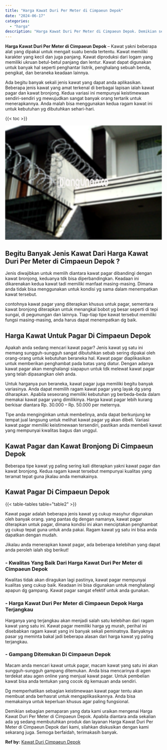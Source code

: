 ```yaml
---
title: "Harga Kawat Duri Per Meter di Cimpaeun Depok"
date: "2024-06-17"
categories: 
  - "harga"
description: "Harga Kawat Duri Per Meter di Cimpaeun Depok. Demikian sebagian pemaparan yang data kami uraikan mengenai Harga Kawat Duri Per Meter di Cimpaeun Depok. Apabi..."
---
```


**Harga Kawat Duri Per Meter di Cimpaeun Depok** – Kawat yakni beberapa alat yang dipakai untuk mengait suatu benda tertentu. Kawat memiliki karakter yang kecil dan juga panjang. Kawat diproduksi dari logam yang memiliki ukruan betul-betul panjang dan lentur. Kawat dapat digunakan untuk banyak hal seperti penghantar listrik, penghalang sebuah benda, pengikat, dan beraneka keadaan lainnya.

Ada begitu banyak sekali jenis kawat yang dapat anda aplikasikan. Beberapa jenis kawat yang amat terkenal di berbagai lapisan ialah kawat pagar dan kawat bronjong. Kedua variasi ini mempunyai keistimewaan sendiri-sendiri yg mewujudkan sangat banyak orang tertarik untuk menerapkannya. Anda malah bisa menggunakan kedua ragam kawat ini untuk kebutuhan yg dibutuhkan sehari-hari.

{{< toc >}}

![Harga Kawat Duri Per Meter di Cimpaeun Depok](/images/jual-kawat-murah29.png)

## Begitu Banyak Jenis Kawat Dari Harga Kawat Duri Per Meter di Cimpaeun Depok ?

Jenis diwajibkan untuk memlih diantara kawat pagar dibandingi dengan kawat bronjong, keduanya tdk bisa diperbandingkan. Keadaan ini dikarenakan kedua kawat tadi memiliki manfaat masing-masing. Dimana anda tidak bisa menggunakan untuk kondisi yg sama dalam menempatkan kawat tersebut.

contohnya kawat pagar yang diterapkan khusus untuk pagar, sementara kawat bronjong diterapkan untuk menangkal bobot yg besar seperti di tepi sungai, di pegunungan dan lainnya. Tiap-tiap tipe kawat tersebut memiliki fungsi masing-masing, anda harus dapat menempatkan dg baik.

## Harga Kawat Untuk Pagar Di Cimpaeun Depok

Apakah anda sedang mencari kawat pagar? Jenis kawat yg satu ini memang sungguh-sungguh sangat dibutuhkan sebab sering dipakai oleh orang-orang untuk kebutuhan beraneka hal. Kawat pagar diaplikasikan untuk memberikan penghambat pada batas yang diatur. Dengan adanya kawat pagar akan menghalangi siapapun untuk tdk melewat kawat pagar yang telah dipasangkan oleh anda.

Untuk harganya pun beraneka, kawat pagar juga memiliki begitu banyak variasinya. Anda dapat memilih ragam kawat pagar yang layak dg yang diharapkan. Apabila seseorang memiliki kebutuhan yg berbeda-beda dalam memakai kawat pagar yang dimilikinya. Harga kawat pagar lebih kurang berkisar diantara Rp. 30.000 – Rp. 50.000 per meternya.

Tipe anda menginginkan untuk membelinya, anda dapat berkunjung ke tempat jual langsung untuk melihat kawat pagar yg akan dibeli. Variasi kawat pagar memiliki keistimewaan tersendiri, pastikan anda membeli kawat yang mempunyai kwalitas bagus dan unggul.

## Kawat Pagar dan Kawat Bronjong Di Cimpaeun Depok

Beberapa tipe kawat yg paling sering kali diterapkan yakni kawat pagar dan kawat bronjong. Kedua ragam kawat tersebut mempunyai kualitas yang teramat tepat guna jikalau anda memakainya.

## Kawat Pagar Di Cimpaeun Depok

{{< table-tables table="table2" >}}

Kawat pagar adalah beberapa jenis kawat yg cukup masyhur digunakan oleh banyak orang. yang pantas dg dengan namanya, kawat pagar diterapkan untuk pagar, dimana kondisi ini akan menciptakan penghambat yg cukup tepat guna untuk anda pakai. Ragam kawat yg satu ini bisa anda dapatkan dengan mudah.

Jikalau anda menerapkan kawat pagar, ada beberapa kelebihan yang dapat anda peroleh ialah sbg berikut!

### \- Kwalitas Yang Baik Dari Harga Kawat Duri Per Meter di Cimpaeun Depok

Kwalitas tidak akan diragukan lagi pastinya, kawat pagar mempunyai kualitas yang cukup baik. Keadaan ini bisa digunakan untuk menghalangi apapun dg gampang. Kawat pagar sangat efektif untuk anda gunakan.

### \- Harga Kawat Duri Per Meter di Cimpaeun Depok Harga Terjangkau

Harganya yang terjangkau akan menjadi salah satu kelebihan dari ragam kawat yang satu ini. Kawat pagar memiliki harga yg murah, perihal ini disebabkan ragam kawat yang ini banyak sekali peminatnya. Banyaknya pasar yg meminta bakal jadi beberapa alasan dari harga kawat yg paling terjangkau.

### \- Gampang Ditemukan Di Cimpaeun Depok

Macam anda mencari kawat untuk pagar, macam kawat yang satu ini akan sungguh-sungguh gampang ditemukan. Anda bisa mencarinya di agen terdekat atau agen online yang menjual kawat pagar. Untuk pembelian kawat bisa anda tentukan yang cocok dg kemauan anda sendiri.

Dg memperhatikan sebagian keistimewaan kawat pagar tentu akan membuat anda berhasrat untuk mengaplikasikannya. Anda bisa memakainya untuk keperluan khusus agar paling fungsional.

Demikian sebagian pemaparan yang data kami uraikan mengenai Harga Kawat Duri Per Meter di Cimpaeun Depok. Apabila diantara anda sekalian ada yg sedang membutuhkan produk dan layanan Harga Kawat Duri Per Meter di Cimpaeun Depok dari kami, silahkan diskusikan dengan kami sekarang juga. Semoga berfaidah, terimakasih banyak.

**Ref by:** [Kawat Duri Cimpaeun Depok](https://id.wikipedia.org/wiki/Kawat)
